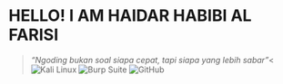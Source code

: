 # HELLO! I AM HAIDAR HABIBI AL FARISI

> _“Ngoding bukan soal siapa cepat, tapi siapa yang lebih sabar”_<
![Kali Linux](https://img.shields.io/badge/Kali_Linux-557C94?logo=kalilinux&logoColor=white&style=for-the-badge)
![Burp Suite](https://img.shields.io/badge/Burp_Suite-FF6F00?logo=burpsuite&logoColor=white&style=for-the-badge)
![GitHub](https://img.shields.io/badge/GitHub-181717?logo=github&logoColor=white&style=for-the-badge)
